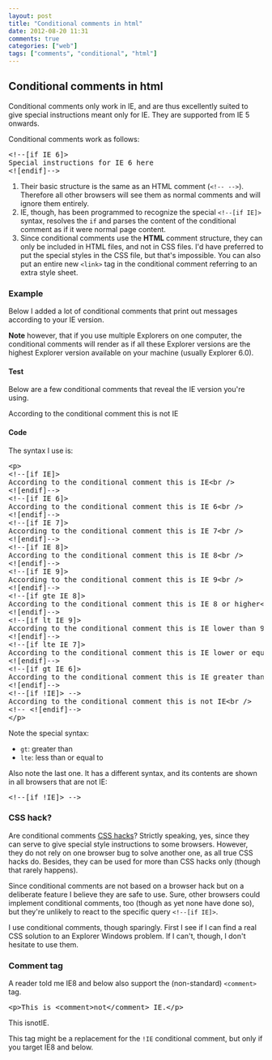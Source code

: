 ```yaml
---
layout: post
title: "Conditional comments in html"
date: 2012-08-20 11:31
comments: true
categories: ["web"]
tags: ["comments", "conditional", "html"]
---
```

## Conditional comments in html
Conditional comments only work in IE, and are thus excellently suited to give special instructions meant only for IE. They are supported from IE 5 onwards.

Conditional comments work as follows:
<pre>&lt;!--[if IE 6]&gt;
Special instructions for IE 6 here
&lt;![endif]--&gt;</pre>
<ol>
	<li>Their basic structure is the same as an HTML comment (<code>&lt;!-- --&gt;</code>). Therefore all other browsers will see them as normal comments and will ignore them entirely.</li>
	<li>IE, though, has been programmed to recognize the special <code>&lt;!--[if IE]&gt;</code> syntax, resolves the <code>if</code> and parses the content of the conditional comment as if it were normal page content.</li>
	<li>Since conditional comments use the <strong>HTML</strong> comment structure, they can only be included in HTML files, and not in CSS files. I'd have preferred to put the special styles in the CSS file, but that's impossible. You can also put an entire new <code>&lt;link&gt;</code> tag in the conditional comment referring to an extra style sheet.</li>
</ol>
<h3 id="link1">Example</h3>
Below I added a lot of conditional comments that print out messages according to your IE version.

<strong>Note</strong> however, that if you use multiple Explorers on one computer, the conditional comments will render as if all these Explorer versions are the highest Explorer version available on your machine (usually Explorer 6.0).
<h4 id="link2">Test</h4>
Below are a few conditional comments that reveal the IE version you're using.

According to the conditional comment this is not IE
<h4 id="link3">Code</h4>
The syntax I use is:
<pre>&lt;p&gt;
&lt;!--[if IE]&gt;
According to the conditional comment this is IE&lt;br /&gt;
&lt;![endif]--&gt;
&lt;!--[if IE 6]&gt;
According to the conditional comment this is IE 6&lt;br /&gt;
&lt;![endif]--&gt;
&lt;!--[if IE 7]&gt;
According to the conditional comment this is IE 7&lt;br /&gt;
&lt;![endif]--&gt;
&lt;!--[if IE 8]&gt;
According to the conditional comment this is IE 8&lt;br /&gt;
&lt;![endif]--&gt;
&lt;!--[if IE 9]&gt;
According to the conditional comment this is IE 9&lt;br /&gt;
&lt;![endif]--&gt;
&lt;!--[if gte IE 8]&gt;
According to the conditional comment this is IE 8 or higher&lt;br /&gt;
&lt;![endif]--&gt;
&lt;!--[if lt IE 9]&gt;
According to the conditional comment this is IE lower than 9&lt;br /&gt;
&lt;![endif]--&gt;
&lt;!--[if lte IE 7]&gt;
According to the conditional comment this is IE lower or equal to 7&lt;br /&gt;
&lt;![endif]--&gt;
&lt;!--[if gt IE 6]&gt;
According to the conditional comment this is IE greater than 6&lt;br /&gt;
&lt;![endif]--&gt;
&lt;!--[if !IE]&gt; --&gt;
According to the conditional comment this is not IE&lt;br /&gt;
&lt;!-- &lt;![endif]--&gt;
&lt;/p&gt;</pre>
Note the special syntax:
<ul>
	<li><code>gt</code>: greater than</li>
	<li><code>lte</code>: less than or equal to</li>
</ul>
Also note the last one. It has a different syntax, and its contents are shown in all browsers that are not IE:
<pre>&lt;!--[if !IE]&gt; --&gt;</pre>
<h3 id="link4">CSS hack?</h3>
Are conditional comments <a href="http://www.quirksmode.org/css/csshacks.html">CSS hacks</a>? Strictly speaking, yes, since they can serve to give special style instructions to some browsers. However, they do not rely on one browser bug to solve another one, as all true CSS hacks do. Besides, they can be used for more than CSS hacks only (though that rarely happens).

Since conditional comments are not based on a browser hack but on a deliberate feature I believe they are safe to use. Sure, other browsers could implement conditional comments, too (though as yet none have done so), but they're unlikely to react to the specific query <code>&lt;!--[if IE]&gt;</code>.

I use conditional comments, though sparingly. First I see if I can find a real CSS solution to an Explorer Windows problem. If I can't, though, I don't hesitate to use them.
<h3 id="link5">Comment tag</h3>
A reader told me IE8 and below also support the (non-standard) <code>&lt;comment&gt;</code> tag.
<pre>&lt;p&gt;This is &lt;comment&gt;not&lt;/comment&gt; IE.&lt;/p&gt;</pre>
This isnotIE.

This tag might be a replacement for the <code>!IE</code> conditional comment, but only if you target IE8 and below.
